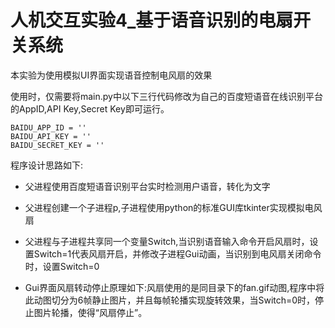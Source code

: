 # 人机交互实验4_基于语音识别的电扇开关系统

本实验为使用模拟UI界面实现语音控制电风扇的效果

使用时，仅需要将main.py中以下三行代码修改为自己的百度短语音在线识别平台的AppID,API Key,Secret Key即可运行。

```
BAIDU_APP_ID = ''
BAIDU_API_KEY = ''
BAIDU_SECRET_KEY = ''
```

程序设计思路如下:

- 父进程使用百度短语音识别平台实时检测用户语音，转化为文字
- 父进程创建一个子进程p,子进程使用python的标准GUI库tkinter实现模拟电风扇

- 父进程与子进程共享同一个变量Switch,当识别语音输入命令开启风扇时，设置Switch=1代表风扇开启，并修改子进程Gui动画，当识别到电风扇关闭命令时，设置Switch=0

- Gui界面风扇转动停止原理如下:风扇使用的是同目录下的fan.gif动图,程序中将此动图切分为6帧静止图片，并且每帧轮播实现旋转效果，当Switch=0时，停止图片轮播，使得“风扇停止”。

